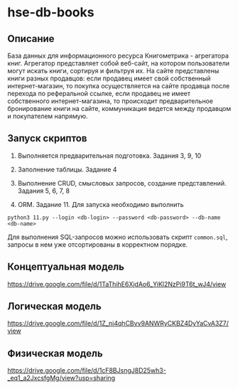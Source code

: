 # hse-db-books

## Описание

База данных для информационного ресурса Книгометрика - агрегатора книг. Агрегатор представляет собой веб-сайт, на котором пользователи могут искать книги, сортируя и фильтруя их. На сайте представлены книги разных продавцов: если продавец имеет свой собственный интернет-магазин, то покупка осуществляется на сайте продавца после перехода по реферальной ссылке, если продавец не имеет собственного интернет-магазина, то происходит предварительное бронирование книги на сайте, коммуникация ведется между продавцом и покупателем напрямую. 

## Запуск скриптов

1. Выполняется предварительная подготовка. Задания 3, 9, 10

2. Заполнение таблицы. Задание 4

3. Выполнение CRUD, смысловых запросов, создание представлений. Задания 5, 6, 7, 8

4. ORM. Задание 11. Для запуска необходимо выполнить

```
python3 11.py --login <db-login> --password <db-password> --db-name <db-name>
```

Для выполнения SQL-запросов можно использовать скрипт `common.sql`, запросы в нем уже отсортированы в корректном порядке.



## Концептуальная модель

https://drive.google.com/file/d/1TaThihE6XjdAo6_YiKl2NzPi9T6t_wJ4/view

## Логическая модель

https://drive.google.com/file/d/1Z_ni4qhCBvv9ANWRyCKBZ4DyYaCvA3Z7/view

## Физическая модель

https://drive.google.com/file/d/1cF8BJsngJ8D25wh3-_eq1_a2JxcsfgMg/view?usp=sharing

